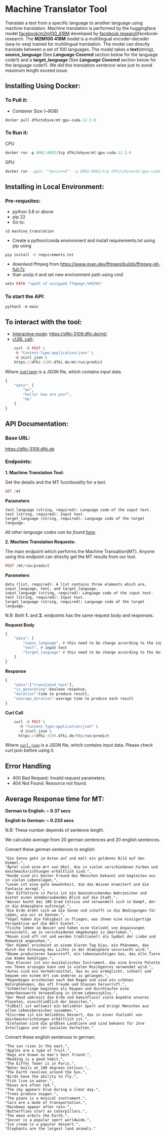 # Machine Translator Tool
Translate a text from a specific language to another language using machine translation. Machine translation is performed by the huggingface model <u>[facebook/m2m100_418M](https://huggingface.co/facebook/m2m100_418M)</u> developed by [facebook research](https://arxiv.org/abs/2010.11125)facebook-research.  The **M2M100 418M** model is a multilingual encoder-decoder (seq-to-seq) trained for  multilingual translation. The model  can directly translate between a set of 100 languages. The model takes a **text**(string), **source_language**  (See ***Language Covered*** section below for the language code!!) and a **target_language** (See ***Language Covered*** section below for the language code!!). We did this translation sentence-wise just to avoid maximum length exceed issue.
## Installing Using Docker:
### To Pull it: 
* Container Size (~9GB)
```hs
docker pull dfkitohyve/mt:gpu-cuda-12.2.0
```

### To Run it: 

CPU
```hs
docker run -p 8002:8002/tcp dfkitohyve/mt:gpu-cuda-12.2.0
```

GPU
```hs
docker run --gpus '"device=0"' -p 8002:8002/tcp dfkitohyve/mt:gpu-cuda-12.2.0

```




## Installing in Local Environment:
### Pre-requsites:
* python 3.8 or above
* pip 22
* Go to:
```
cd machine_translation
```
* Create a python/conda environment and install requirements.txt using pip using 
```
pip install -r requirements.txt
```

* downlaod ffmpeg from https://www.gyan.dev/ffmpeg/builds/ffmpeg-git-full.7z
* than  unzip it and set new environment path using cmd
```hs
setx PATH "<path of unzipped ffmpeg>;%PATH%"
``` 

### To start the API:
```
python3 -m main
```
## To interact with the tool:
* <u>Interactive mode</u>:  https://dfki-3109.dfki.de/mt/
* <u>cURL call:</u>: 
```hs
	curl -X POST \
	-H "Content-Type:application/json" \
	-d @curl.json \
	https://dfki-3109.dfki.de/mt/run/predict  
```
Where [curl.json](https://github.com/DFKI-NLP/tohyve-services/blob/master/machine_translator/curl.json) is a JSON file, which contains input data.
```hs
{
    "data": [
        "en",
        "hello! how are you?",
        "de"
    ]
}
```


## API Documentation:

### Base URL:
https://dfki-3109.dfki.de

### Endpoints:
**1. Machine Translation Tool:**

Get the details and the MT functionality for a text.

```hs
GET /mt
```

**Parameters**

```
text_language (string, required): Language code of the input text.
text (string, required): Input text.
target_language (string, required): Language code of the target language.
```
*All other language codes can be found [here](https://dfki-3109.dfki.de/mt/).*


**2. Machine Translation Requests:**

The main endpoint which performs the Machine Transaltion(MT). Anyone using this endpoint can directly get the MT results from our tool.

```hs
POST /mt/run/predict
```

**Parameters**

```
data (list, required): A list contains three elements which are, input_language, text, and target_language. 
input_language (string, required): Language code of the input text.
text (string, required): Input text.
target_language (string, required): Language code of the target language.
```

N.B: Both **1.** and **2.** endpoints has the same request body and responses. 

**Request Body**
```hs
{ 
    "data": [
        "input_language", # this need to be change according to the input text's language code
        "text", # input text
        "target_language" # this need to be change according to the desired text language code
    ]
}
```

**Response**
```hs
{
    "data":["translated text"],
    "is_generating":boolean response,
    "duration":time to produce result,
    "average_duration":average time to produce each result
}
```
**Curl Call**
```hs
	curl -X POST \
      -H "Content-Type:application/json" \
      -d @curl.json \
      https://dfki-3109.dfki.de/tts/run/predict  
```
Where [`curl.json`](./curl.json) is a JSON file, which contains input data. Please check curl.json before using it. 

## Error Handling
* 400 Bad Request: Invalid request parameters.
* 404 Not Found: Resource not found.


## Average Response time for MT:
**German to English: ~ 0.37 secs**

**English to German: ~ 0.233 secs**

N.B: These number depends of sentence length.

We calculate average from 20 german sentences and 20 english sentences.

Convert these german sentences to english:

```
"Die Sonne geht im Osten auf und malt ein goldenes Bild auf den Himmel.",
"Äpfel sind eine Art von Obst, die in vielen verschiedenen Farben und Geschmacksrichtungen erhältlich sind.",
"Hunde sind als bester Freund des Menschen bekannt und begleiten uns in vielen Lebenslagen.",
"Lesen ist eine gute Gewohnheit, die das Wissen erweitert und die Fantasie anregt.",
"Der Eiffelturm in Paris ist ein beeindruckendes Wahrzeichen und bietet einen atemberaubenden Blick auf die Stadt.",
"Wasser kocht bei 100 Grad Celsius und verwandelt sich in Dampf, der in die Atmosphäre aufsteigt.",
"Die Erde dreht sich um die Sonne und schafft so die Bedingungen für Leben, wie wir es kennen.",
"Vögel haben die Fähigkeit zu fliegen, was ihnen eine einzigartige Perspektive auf die Welt bietet.",
"Fische leben im Wasser und haben eine Vielzahl von Anpassungen entwickelt, um in verschiedenen Umgebungen zu überleben.",
"Rosen sind oft rot und werden traditionell als Symbol der Liebe und Romantik angesehen.",
"Der Himmel erscheint an einem klaren Tag blau, ein Phänomen, das durch die Streuung des Lichts in der Atmosphäre verursacht wird.",
"Bäume produzieren Sauerstoff, ein lebenswichtiges Gas, das alle Tiere zum Atmen benötigen.",
"Das Klavier ist ein musikalisches Instrument, das eine breite Palette von Tönen erzeugen kann und in vielen Musikgenres verwendet wird.",
"Autos sind ein Verkehrsmittel, das es uns ermöglicht, schnell und bequem von einem Ort zum anderen zu gelangen.",
"Regenbogen erscheinen nach dem Regen und sind ein schönes Naturphänomen, das oft Freude und Staunen hervorruft.",
"Schmetterlinge beginnen als Raupen und durchlaufen eine bemerkenswerte Verwandlung in ihrem Lebenszyklus.",
"Der Mond umkreist die Erde und beeinflusst viele Aspekte unseres Planeten, einschließlich der Gezeiten.",
"Fußball ist weltweit ein beliebter Sport und bringt Menschen aus allen Lebensbereichen zusammen.",
"Eiscreme ist ein beliebtes Dessert, das in einer Vielzahl von Geschmacksrichtungen erhältlich ist.",
"Elefanten sind die größten Landtiere und sind bekannt für ihre Intelligenz und ihr soziales Verhalten."
```

Convert these english sentences to german:

```
"The sun rises in the east.",
"Apples are a type of fruit.",
"Dogs are known as man's best friend.",
"Reading is a good habit.",
"The Eiffel Tower is in Paris.",
"Water boils at 100 degrees Celsius.",
"The Earth revolves around the Sun.",
"Birds have the ability to fly.",
"Fish live in water.",
"Roses are often red.",
"The sky appears blue during a clear day.",
"Trees produce oxygen.",
"The piano is a musical instrument.",
"Cars are a mode of transportation.",
"Rainbows appear after rain.",
"Butterflies start as caterpillars.",
"The moon orbits the Earth.",
"Soccer is a popular sport worldwide.",
"Ice cream is a popular dessert.",
"Elephants are the largest land animals."
```
